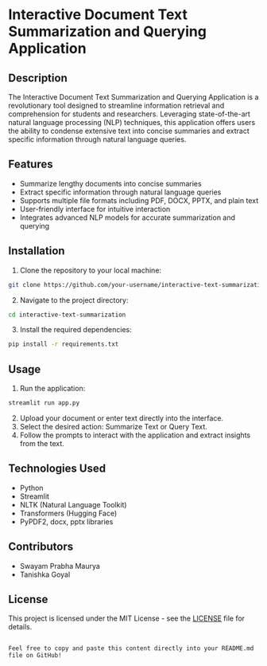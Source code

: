 # Interactive Document Text Summarization and Querying Application

## Description

The Interactive Document Text Summarization and Querying Application is a revolutionary tool designed to streamline information retrieval and comprehension for students and researchers. Leveraging state-of-the-art natural language processing (NLP) techniques, this application offers users the ability to condense extensive text into concise summaries and extract specific information through natural language queries.

## Features

- Summarize lengthy documents into concise summaries
- Extract specific information through natural language queries
- Supports multiple file formats including PDF, DOCX, PPTX, and plain text
- User-friendly interface for intuitive interaction
- Integrates advanced NLP models for accurate summarization and querying

## Installation

1. Clone the repository to your local machine:

```bash
git clone https://github.com/your-username/interactive-text-summarization.git
```

2. Navigate to the project directory:

```bash
cd interactive-text-summarization
```

3. Install the required dependencies:

```bash
pip install -r requirements.txt
```

## Usage

1. Run the application:

```bash
streamlit run app.py
```

2. Upload your document or enter text directly into the interface.
3. Select the desired action: Summarize Text or Query Text.
4. Follow the prompts to interact with the application and extract insights from the text.

## Technologies Used

- Python
- Streamlit
- NLTK (Natural Language Toolkit)
- Transformers (Hugging Face)
- PyPDF2, docx, pptx libraries

## Contributors

- Swayam Prabha Maurya
- Tanishka Goyal

## License

This project is licensed under the MIT License - see the [LICENSE](LICENSE) file for details.
```

Feel free to copy and paste this content directly into your README.md file on GitHub!
